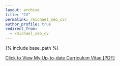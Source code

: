 ```yaml
---
layout: archive
title: "CV"
permalink: /michael_seo_cv/
author_profile: true
redirect_from:
  - /michael_seo_cv
---
```


{% include base_path %}

[Click to View My Up-to-date Curriculum Vitae [PDF]](http://mikejseo.github.io/files/michael_seo_cv.pdf)

<!-- <embed src="http://mikejseo.github.io/files/michael_seo_cv.pdf" width="650" height="1800" type='application/pdf'> -->
